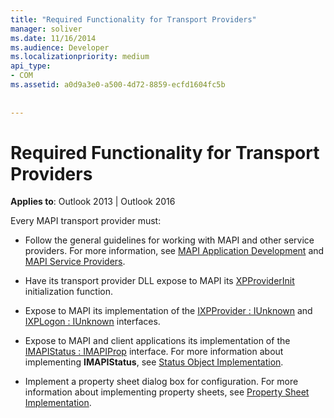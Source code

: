 ```yaml
---
title: "Required Functionality for Transport Providers"
manager: soliver
ms.date: 11/16/2014
ms.audience: Developer
ms.localizationpriority: medium
api_type:
- COM
ms.assetid: a0d9a3e0-a500-4d72-8859-ecfd1604fc5b
 
 
---
```


# Required Functionality for Transport Providers

  
  
**Applies to**: Outlook 2013 | Outlook 2016 
  
Every MAPI transport provider must:
  
- Follow the general guidelines for working with MAPI and other service providers. For more information, see [MAPI Application Development](mapi-application-development.md) and [MAPI Service Providers](mapi-service-providers.md).
    
- Have its transport provider DLL expose to MAPI its [XPProviderInit](xpproviderinit.md) initialization function. 
    
- Expose to MAPI its implementation of the [IXPProvider : IUnknown](ixpprovideriunknown.md) and [IXPLogon : IUnknown](ixplogoniunknown.md) interfaces. 
    
- Expose to MAPI and client applications its implementation of the [IMAPIStatus : IMAPIProp](imapistatusimapiprop.md) interface. For more information about implementing **IMAPIStatus**, see [Status Object Implementation](status-object-implementation.md). 
    
- Implement a property sheet dialog box for configuration. For more information about implementing property sheets, see [Property Sheet Implementation](property-sheet-implementation.md).
    

